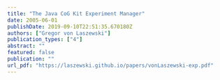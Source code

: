 ```yaml
---
title: "The Java CoG Kit Experiment Manager"
date: 2005-06-01
publishDate: 2019-09-10T22:51:35.670180Z
authors: ["Gregor von Laszewski"]
publication_types: ["4"]
abstract: ""
featured: false
publication: ""
url_pdf: "https://laszewski.github.io/papers/vonLaszewski-exp.pdf"
---
```


